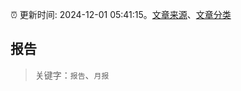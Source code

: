 :alarm_clock: 更新时间: 2024-12-01 05:41:15。[文章来源](/README.md)、[文章分类](/TAGS.md)

## 报告


> 关键字：`报告`、`月报`



